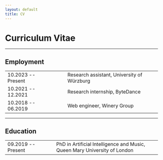 ```yaml
---
layout: default
title: CV
---
```


# Curriculum Vitae

---

## Employment

|                       |                           |       |
|:--------------------- |:------------------------- |:----- |
| 10.2023 -- Present    | &nbsp;&nbsp;&nbsp;&nbsp;  | Research assistant, University of Würzburg |
| 10.2021 -- 12.2021    | &nbsp;&nbsp;&nbsp;&nbsp;  | Research internship, ByteDance |
| 10.2018 -- 06.2019    | &nbsp;&nbsp;&nbsp;&nbsp;  | Web engineer, Winery Group |

---

## Education

|                       |                           |       |
|:--------------------- |:------------------------- |:----- |
| 09.2019 -- Present    | &nbsp;&nbsp;&nbsp;&nbsp;  | PhD in Artificial Intelligence and Music, Queen Mary University of London |